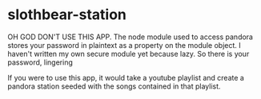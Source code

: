 # slothbear-station

OH GOD DON'T USE THIS APP.  The node module used to access pandora stores your password in plaintext as a property on the module object.  I haven't written my own secure module yet because lazy.  So there is your password, lingering

If you were to use this app, it would take a youtube playlist and create a pandora station seeded with the songs contained in that playlist.